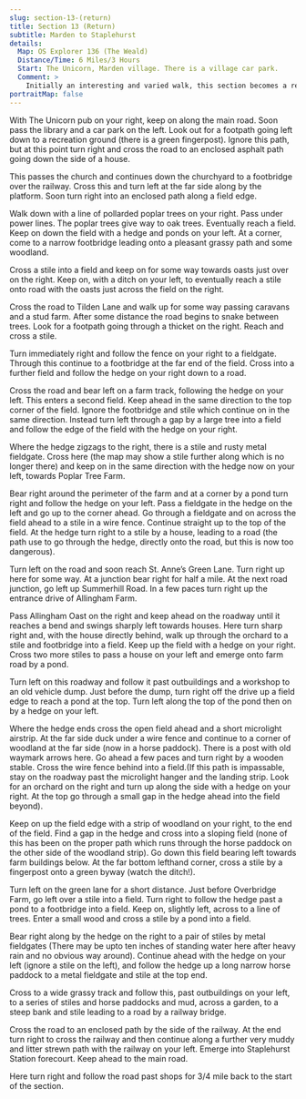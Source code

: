 ```yaml
---
slug: section-13-(return)
title: Section 13 (Return)
subtitle: Marden to Staplehurst
details:
  Map: OS Explorer 136 (The Weald)
  Distance/Time: 6 Miles/3 Hours
  Start: The Unicorn, Marden village. There is a village car park.
  Comment: >
    Initially an interesting and varied walk, this section becomes a real challenge. At Wanshurst Green a microlite airstrip cuts the path and waymarks are patchy. The last mile or so into Staplehust Station can impassably flooded in wet weather and very muddy anyway. If in doubt join the parallel road to avoid this section as indicated on the map. This is a long linear village as the final stretch illustrates.
portraitMap: false
---
```

With The Unicorn pub on your right, keep on along the main road. Soon pass the library and a car park on the left. Look out for a footpath going left down to a recreation ground (there is a green fingerpost). Ignore this path, but at this point turn right and cross the road to an enclosed asphalt path going down the side of a house.

This passes the church and continues down the churchyard to a footbridge over the railway. Cross this and turn left at the far side along by the platform. Soon turn right into an enclosed path along a field edge.

Walk down with a line of pollarded poplar trees on your right. Pass under power lines. The poplar trees give way to oak trees. Eventually reach a field. Keep on down the field with a hedge and ponds on your left. At a corner, come to a narrow footbridge leading onto a pleasant grassy path and some woodland.

Cross a stile into a field and keep on for some way towards oasts just over on the right. Keep on, with a ditch on your left, to eventually reach a stile onto road with the oasts just across the field on the right.

Cross the road to Tilden Lane and walk up for some way passing caravans and a stud farm. After some distance the road begins to snake between trees. Look for a footpath going through a thicket on the right. Reach and cross a stile.

Turn immediately right and follow the fence on your right to a fieldgate. Through this continue to a footbridge at the far end of the field. Cross into a further field and follow the hedge on your right down to a road.

Cross the road and bear left on a farm track, following the hedge on your left. This enters a second field. Keep ahead in the same direction to the top corner of the field. Ignore the footbridge and stile which continue on in the same direction. Instead turn left through a gap by a large tree into a field and follow the edge of the field with the hedge on your right.

Where the hedge zigzags to the right, there is a stile and rusty metal fieldgate. Cross here (the map may show a stile further along which is no longer there) and keep on in the same direction with the hedge now on your left, towards Poplar Tree Farm.

Bear right around the perimeter of the farm and at a corner by a pond turn right and follow the hedge on your left. Pass a fieldgate in the hedge on the left and go up to the corner ahead. Go through a fieldgate and on across the field ahead to a stile in a wire fence. Continue straight up to the top of the field. At the hedge turn right to a stile by a house, leading to a road (the path use to go through the hedge, directly onto the road, but this is now too dangerous).

Turn left on the road and soon reach St. Anne’s Green Lane. Turn right up here for some way. At a junction bear right for half a mile. At the next road junction, go left up Summerhill Road. In a few paces turn right up the entrance drive of Allingham Farm.

Pass Allingham Oast on the right and keep ahead on the roadway until it reaches a bend and swings sharply left towards houses. Here turn sharp right and, with the house directly behind, walk up through the orchard to a stile and footbridge into a field. Keep up the field with a hedge on your right. Cross two more stiles to pass a house on your left and emerge onto farm road by a pond.

Turn left on this roadway and follow it past outbuildings and a workshop to an old vehicle dump. Just before the dump, turn right off the drive up a field edge to reach a pond at the top. Turn left along the top of the pond then on by a hedge on your left.

Where the hedge ends cross the open field ahead and a short microlight airstrip. At the far side duck under a wire fence and continue to a corner of woodland at the far side (now in a horse paddock). There is a post with old waymark arrows here. Go ahead a few paces and turn right by a wooden stable. Cross the wire fence behind into a field.(If this path is impassable, stay on the roadway past the microlight hanger and the landing strip. Look for an orchard on the right and turn up along the side with a hedge on your right. At the top go through a small gap in the hedge ahead into the field beyond).

Keep on up the field edge with a strip of woodland on your right, to the end of the field. Find a gap in the hedge and cross into a sloping field (none of this has been on the proper path which runs through the horse paddock on the other side of the woodland strip). Go down this field bearing left towards farm buildings below. At the far bottom lefthand corner, cross a stile by a fingerpost onto a green byway (watch the ditch!).

Turn left on the green lane for a short distance. Just before Overbridge Farm, go left over a stile into a field. Turn right to follow the hedge past a pond to a footbridge into a field. Keep on, slightly left, across to a line of trees. Enter a small wood and cross a stile by a pond into a field.

Bear right along by the hedge on the right to a pair of stiles by metal fieldgates (There may be upto ten inches of standing water here after heavy rain and no obvious way around). Continue ahead with the hedge on your left (ignore a stile on the left), and follow the hedge up a long narrow horse paddock to a metal fieldgate and stile at the top end.

Cross to a wide grassy track and follow this, past outbuildings on your left, to a series of stiles and horse paddocks and mud, across a garden, to a steep bank and stile leading to a road by a railway bridge.

Cross the road to an enclosed path by the side of the railway. At the end turn right to cross the railway and then continue along a further very muddy and litter strewn path with the railway on your left. Emerge into Staplehurst Station forecourt. Keep ahead to the main road.

Here turn right and follow the road past shops for 3/4 mile back to the start of the section.

